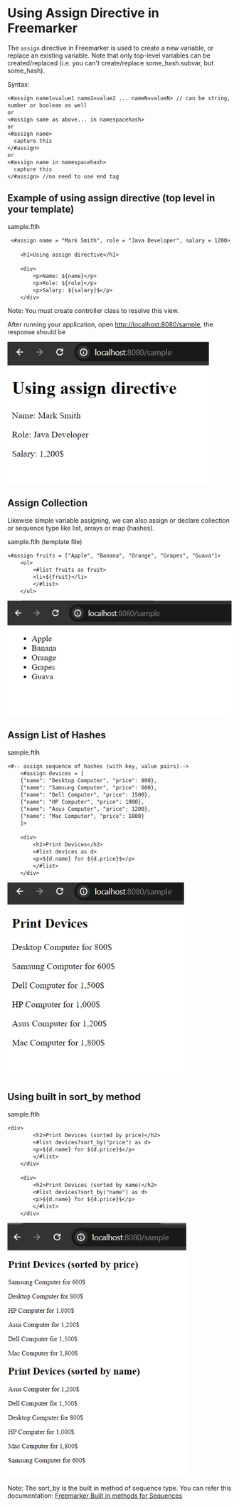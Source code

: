 # Using Assign Directive in Freemarker

The ```assign``` directive in Freemarker is used to create a new variable, or replace an existing variable. Note that only top-level variables can be created/replaced (i.e. you can't create/replace some_hash.subvar, but some_hash).

Syntax:

```
<#assign name1=value1 name2=value2 ... nameN=valueN> // can be string, number or boolean as well
or
<#assign same as above... in namespacehash>
or
<#assign name>
  capture this
</#assign>
or
<#assign name in namespacehash>
  capture this
</#assign> //no need to use end tag
```

## Example of using assign directive (top level in your template)

sample.ftlh

```
 <#assign name = "Mark Smith", role = "Java Developer", salary = 1200>

    <h1>Using assign directive</h1>
    
    <div>
        <p>Name: ${name}</p>
        <p>Role: ${role}</p>
        <p>Salary: ${salary}$</p>
    </div>
```

Note: You must create controller class to resolve this view.

After running your application, open [http://localhost:8080/sample](http://localhost:8080/sample), the response should be 

![alt text](image1.png)

## Assign Collection

Likewise simple variable assigning, we can also assign or declare collection or sequence type like list, arrays or map (hashes).

sample.ftlh (template file)

```
<#assign fruits = ["Apple", "Banana", "Orange", "Grapes", "Guava"]>
    <ul>
        <#list fruits as fruit>
        <li>${fruit}</li>
        </#list>
    </ul>
```
![alt text](image2.png)

## Assign List of Hashes

sample.ftlh

```
<#-- assign sequence of hashes (with key, value pairs)-->
    <#assign devices = [
    {"name": "Desktop Computer", "price": 800},
    {"name": "Samsung Computer", "price": 600},
    {"name": "Dell Computer", "price": 1500},
    {"name": "HP Computer", "price": 1000},
    {"name": "Asus Computer", "price": 1200},
    {"name": "Mac Computer", "price": 1800}
    ]>
    
    <div>
        <h2>Print Devices</h2>
        <#list devices as d>
        <p>${d.name} for ${d.price}$</p>
        </#list>
    </div>
```

![alt text](image3.png)

## Using built in sort_by method

sample.ftlh

```
<div>
        <h2>Print Devices (sorted by price)</h2>
        <#list devices?sort_by("price") as d>
        <p>${d.name} for ${d.price}$</p>
        </#list>
    </div>

    <div>
        <h2>Print Devices (sorted by name)</h2>
        <#list devices?sort_by("name") as d>
        <p>${d.name} for ${d.price}$</p>
        </#list>
    </div>
```

![alt text](image4.png)

Note: The sort_by is the built in method of sequence type. You can refer this documentation: [Freemarker Built in methods for Sequences](https://freemarker.apache.org/docs/ref_builtins_sequence.html#ref_builtin_min_max)